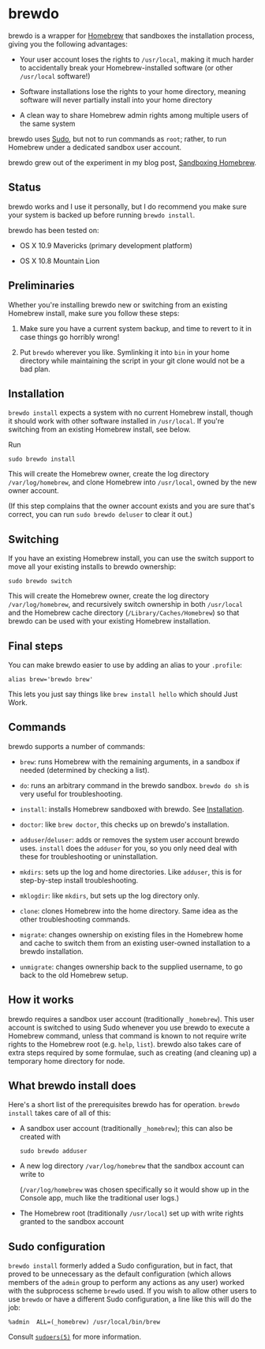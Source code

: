 brewdo
====

brewdo is a wrapper for [Homebrew](http://brew.sh/) that sandboxes the
installation process, giving you the following advantages:

-   Your user account loses the rights to `/usr/local`, making it
    much harder to accidentally break your Homebrew-installed
    software (or other `/usr/local` software!)

-   Software installations lose the rights to your home directory,
    meaning software will never partially install into your home
    directory

-   A clean way to share Homebrew admin rights among multiple users
    of the same system

brewdo uses [Sudo](http://www.sudo.ws/), but not to run commands
as `root`; rather, to run Homebrew under a dedicated sandbox user
account.

brewdo grew out of the experiment in my blog post, [Sandboxing
Homebrew](https://www.zigg.com/2014/sandboxing-homebrew.html).

Status
----

brewdo works and I use it personally, but I do recommend you make
sure your system is backed up before running `brewdo install`.

brewdo has been tested on:

-   OS X 10.9 Mavericks (primary development platform)

-   OS X 10.8 Mountain Lion

Preliminaries
----

Whether you're installing brewdo new or switching from an existing
Homebrew install, make sure you follow these steps:

1.  Make sure you have a current system backup, and time to revert to
    it in case things go horribly wrong!

2.  Put `brewdo` wherever you like.  Symlinking it into `bin` in
    your home directory while maintaining the script in your git
    clone would not be a bad plan.

Installation
----

`brewdo install` expects a system with no current Homebrew install,
though it should work with other software installed in `/usr/local`.
If you're switching from an existing Homebrew install, see below.

Run

    sudo brewdo install

This will create the Homebrew owner, create the log directory
`/var/log/homebrew`, and clone Homebrew into `/usr/local`, owned
by the new owner account.

(If this step complains that the owner account exists and you are
sure that's correct, you can run `sudo brewdo deluser` to clear it
out.)

Switching
----

If you have an existing Homebrew install, you can use the switch
support to move all your existing installs to brewdo ownership:

    sudo brewdo switch

This will create the Homebrew owner, create the log directory
`/var/log/homebrew`, and recursively switch ownership in both
`/usr/local` and the Homebrew cache directory (`/Library/Caches/Homebrew`)
so that brewdo can be used with your existing Homebrew installation.

Final steps
----

You can make brewdo easier to use by adding an alias to your
`.profile`:

    alias brew='brewdo brew'

This lets you just say things like `brew install hello` which should
Just Work.

Commands
----

brewdo supports a number of commands:

-   `brew`: runs Homebrew with the remaining arguments, in a sandbox
    if needed (determined by checking a list).

-   `do`: runs an arbitrary command in the brewdo sandbox.
    `brewdo do sh` is very useful for troubleshooting.

-   `install`: installs Homebrew sandboxed with brewdo.  See
    [Installation](#installation). 

-   `doctor`: like `brew doctor`, this checks up on brewdo's
    installation.

-   `adduser`/`deluser`: adds or removes the system user account
    brewdo uses.  `install` does the `adduser` for you, so you only
    need deal with these for troubleshooting or uninstallation.

-   `mkdirs`: sets up the log and home directories.  Like `adduser`,
    this is for step-by-step install troubleshooting.

-   `mklogdir`: like `mkdirs`, but sets up the log directory only.

-   `clone`: clones Homebrew into the home directory.  Same idea
    as the other troubleshooting commands.

-   `migrate`: changes ownership on existing files in the Homebrew
    home and cache to switch them from an existing user-owned
    installation to a brewdo installation.

-   `unmigrate`: changes ownership back to the supplied username, to
    go back to the old Homebrew setup.

How it works
----

brewdo requires a sandbox user account (traditionally `_homebrew`).
This user account is switched to using Sudo whenever you use brewdo
to execute a Homebrew command, unless that command is known to not
require write rights to the Homebrew root (e.g. `help`, `list`).
brewdo also takes care of extra steps required by some formulae,
such as creating (and cleaning up) a temporary home directory for
node.

What brewdo install does
----

Here's a short list of the prerequisites brewdo has for operation.
`brewdo install` takes care of all of this:

-   A sandbox user account (traditionally `_homebrew`); this can
    also be created with

        sudo brewdo adduser

-   A new log directory `/var/log/homebrew` that the sandbox account
    can write to

    (`/var/log/homebrew` was chosen specifically so it would show
    up in the Console app, much like the traditional user logs.)

-   The Homebrew root (traditionally `/usr/local`) set up with write
    rights granted to the sandbox account

Sudo configuration
----

`brewdo install` formerly added a Sudo configuration, but in fact,
that proved to be unnecessary as the default configuration (which
allows members of the `admin` group to perform any actions as any
user) worked with the subprocess scheme `brewdo` used.  If you wish
to allow other users to use `brewdo` or have a different Sudo
configuration, a line like this will do the job:

    %admin  ALL=(_homebrew) /usr/local/bin/brew

Consult
[`sudoers(5)`](https://developer.apple.com/library/mac/documentation/Darwin/Reference/Manpages/man5/sudoers.5.html)
for more information.

